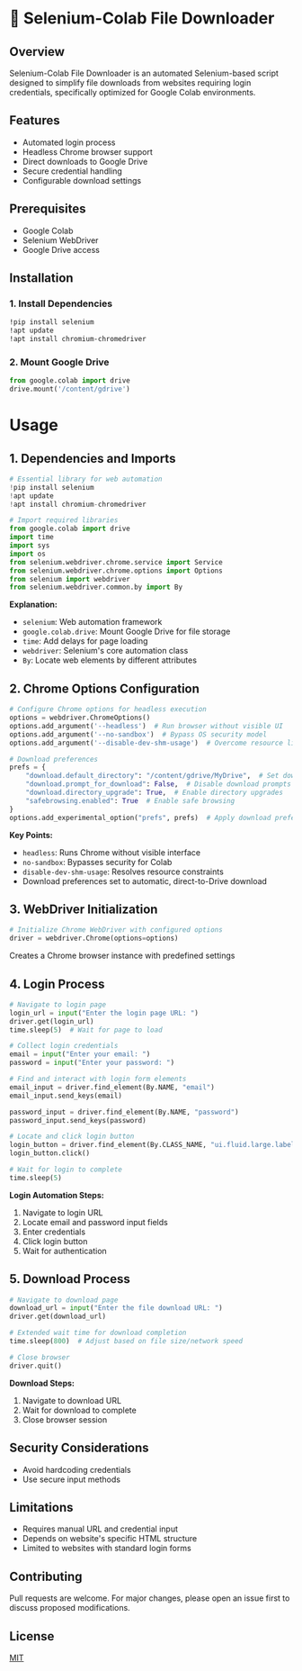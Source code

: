 

# 🚀 Selenium-Colab File Downloader

## Overview
Selenium-Colab File Downloader is an automated Selenium-based script designed to simplify file downloads from websites requiring login credentials, specifically optimized for Google Colab environments.

## Features
- Automated login process
- Headless Chrome browser support
- Direct downloads to Google Drive
- Secure credential handling
- Configurable download settings

## Prerequisites
- Google Colab
- Selenium WebDriver
- Google Drive access

## Installation

### 1. Install Dependencies
```bash
!pip install selenium
!apt update
!apt install chromium-chromedriver
```

### 2. Mount Google Drive
```python
from google.colab import drive
drive.mount('/content/gdrive')
```

# Usage

## 1. Dependencies and Imports
```python
# Essential library for web automation
!pip install selenium
!apt update
!apt install chromium-chromedriver

# Import required libraries
from google.colab import drive
import time
import sys
import os
from selenium.webdriver.chrome.service import Service
from selenium.webdriver.chrome.options import Options
from selenium import webdriver
from selenium.webdriver.common.by import By
```
**Explanation:**
- `selenium`: Web automation framework
- `google.colab.drive`: Mount Google Drive for file storage
- `time`: Add delays for page loading
- `webdriver`: Selenium's core automation class
- `By`: Locate web elements by different attributes

## 2. Chrome Options Configuration
```python
# Configure Chrome options for headless execution
options = webdriver.ChromeOptions()
options.add_argument('--headless')  # Run browser without visible UI
options.add_argument('--no-sandbox')  # Bypass OS security model
options.add_argument('--disable-dev-shm-usage')  # Overcome resource limitations

# Download preferences
prefs = {
    "download.default_directory": "/content/gdrive/MyDrive",  # Set download location
    "download.prompt_for_download": False,  # Disable download prompts
    "download.directory_upgrade": True,  # Enable directory upgrades
    "safebrowsing.enabled": True  # Enable safe browsing
}
options.add_experimental_option("prefs", prefs)  # Apply download preferences
```
**Key Points:**
- `headless`: Runs Chrome without visible interface
- `no-sandbox`: Bypasses security for Colab
- `disable-dev-shm-usage`: Resolves resource constraints
- Download preferences set to automatic, direct-to-Drive download

## 3. WebDriver Initialization
```python
# Initialize Chrome WebDriver with configured options
driver = webdriver.Chrome(options=options)
```
Creates a Chrome browser instance with predefined settings

## 4. Login Process
```python
# Navigate to login page
login_url = input("Enter the login page URL: ")
driver.get(login_url)
time.sleep(5)  # Wait for page to load

# Collect login credentials
email = input("Enter your email: ")
password = input("Enter your password: ")

# Find and interact with login form elements
email_input = driver.find_element(By.NAME, "email")
email_input.send_keys(email)

password_input = driver.find_element(By.NAME, "password")
password_input.send_keys(password)

# Locate and click login button
login_button = driver.find_element(By.CLASS_NAME, "ui.fluid.large.labeled.icon.primary.button")
login_button.click()

# Wait for login to complete
time.sleep(5)
```
**Login Automation Steps:**
1. Navigate to login URL
2. Locate email and password input fields
3. Enter credentials
4. Click login button
5. Wait for authentication

## 5. Download Process
```python
# Navigate to download page
download_url = input("Enter the file download URL: ")
driver.get(download_url)

# Extended wait time for download completion
time.sleep(800)  # Adjust based on file size/network speed

# Close browser
driver.quit()
```
**Download Steps:**
1. Navigate to download URL
2. Wait for download to complete
3. Close browser session
  
## Security Considerations
- Avoid hardcoding credentials
- Use secure input methods

## Limitations
- Requires manual URL and credential input
- Depends on website's specific HTML structure
- Limited to websites with standard login forms

## Contributing
Pull requests are welcome. For major changes, please open an issue first to discuss proposed modifications.

## License
[MIT](https://choosealicense.com/licenses/mit/)
